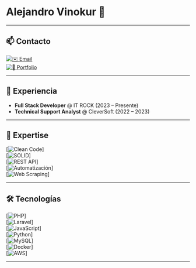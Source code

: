 # Alejandro Vinokur 👋

---

## 📫 Contacto
[![✉️ Email](https://img.shields.io/badge/✉️–alevinokur%40gmail.com-c14438?style=flat&logo=gmail&logoColor=white)](mailto:alevinokur@gmail.com)  
[![🔗 Portfolio](https://img.shields.io/badge/🌐–Portfolio-blue?style=flat&logo=github)](https://alevinokur.github.io/AleVinokur/)

---

## 💼 Experiencia
- **Full Stack Developer** @ IT ROCK (2023 – Presente)  
- **Technical Support Analyst** @ CleverSoft (2022 – 2023)

---

## 🚀 Expertise
[![Clean Code](https://img.shields.io/badge/Clean–Code-informational?style=flat)]  
[![SOLID](https://img.shields.io/badge/SOLID–Principles-informational?style=flat)]  
[![REST API](https://img.shields.io/badge/REST–API-informational?style=flat)]  
[![Automatización](https://img.shields.io/badge/Automatización-informational?style=flat)]  
[![Web Scraping](https://img.shields.io/badge/Web–Scraping-informational?style=flat)]

---

## 🛠️ Tecnologías
[![PHP](https://img.shields.io/badge/PHP-%233776AB.svg?logo=php&logoColor=white)]  
[![Laravel](https://img.shields.io/badge/Laravel-%23FF2D20.svg?logo=laravel&logoColor=white)]  
[![JavaScript](https://img.shields.io/badge/JavaScript-%23F7DF1E.svg?logo=javascript&logoColor=black)]  
[![Python](https://img.shields.io/badge/Python-%2314354C.svg?logo=python&logoColor=white)]  
[![MySQL](https://img.shields.io/badge/MySQL-%234479A1.svg?logo=mysql&logoColor=white)]  
[![Docker](https://img.shields.io/badge/Docker-%230db7ed.svg?logo=docker&logoColor=white)]  
[![AWS](https://img.shields.io/badge/AWS-%23FF9900.svg?logo=amazon-aws&logoColor=white)]

---
